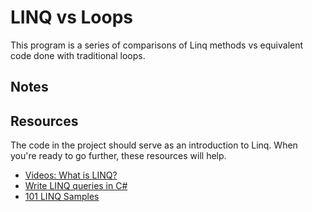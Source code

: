 # LINQ vs Loops

This program is a series of comparisons of Linq methods vs equivalent code done with traditional loops.

## Notes



## Resources

The code in the project should serve as an introduction to Linq. When you're ready to go further, these resources will help.

* [Videos: What is LINQ?](https://www.youtube.com/watch?v=z3PowDJKOSA&list=PL6n9fhu94yhWi8K02Eqxp3Xyh_OmQ0Rp6)
* [Write LINQ queries in C#](https://docs.microsoft.com/en-us/dotnet/csharp/linq/write-linq-queries)
* [101 LINQ Samples](https://docs.microsoft.com/en-us/samples/dotnet/try-samples/101-linq-samples/)

